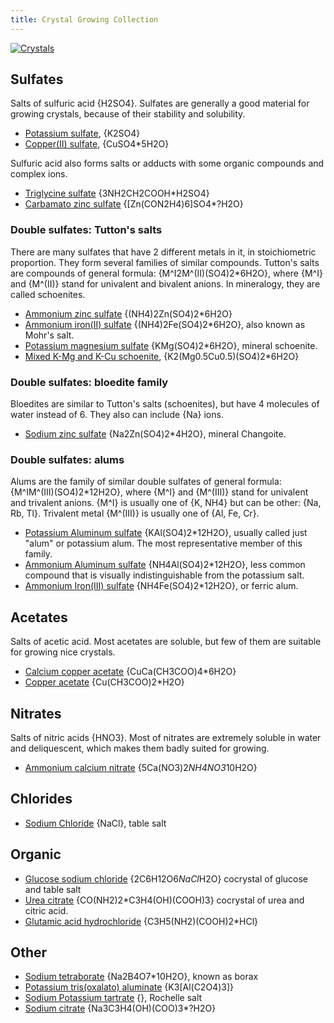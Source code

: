 ```yaml
---
title: Crystal Growing Collection
---
```

[![Crystals](@root/crystals/images/glucose-sodium-chloride/glucose-nacl-5.jpg?original=no "Glucose NaCl cocrystal")](@root/crystals/glucose-sodium-chloride//)

## Sulfates
Salts of sulfuric acid {H2SO4}. Sulfates are generally a good material for growing crystals, because of their stability and solubility.

* [Potassium sulfate](@root/crystals/potassium-sulfate//), {K2SO4}
* [Copper(II) sulfate](@root/crystals/copper-sulfate//), {CuSO4*5H2O}

Sulfuric acid also forms salts or adducts with some organic compounds and complex ions.

* [Triglycine sulfate](@root/crystals/triglycine-sulfate//) {3NH2CH2COOH*H2SO4}
* [Carbamato zinc sulfate](@root/crystals/urea-zinc-sulfate//) {[Zn(CON2H4)6]SO4*?H2O}
### Double sulfates: Tutton's salts
There are many sulfates that have 2 different metals in it, in stoichiometric proportion. They form several families of similar compounds. Tutton's salts are compounds of general formula: {M^I2M^(II)(SO4)2*6H2O}, where {M^I} and {M^(II)} stand for univalent and bivalent anions. In mineralogy, they are called schoenites.


* [Ammonium zinc sulfate](@root/crystals/ammonium-zinc-sulfate//) {(NH4)2Zn(SO4)2*6H2O}
* [Ammonium iron(II) sulfate](@root/crystals/mohr-salt//) {(NH4)2Fe(SO4)2*6H2O}, also known as Mohr's salt.
* [Potassium magnesium sulfate](@root/crystals/potassium-magnesium-sulfate//) {KMg(SO4)2*6H2O}, mineral schoenite.
* [Mixed K-Mg and K-Cu schoenite](@root/crystals/magnesium-copper-potassium-sulfate//), {K2(Mg0.5Cu0.5)(SO4)2*6H2O}

### Double sulfates: bloedite family
Bloedites are similar to Tutton's salts (schoenites), but have 4 molecules of water instead of 6. They also can include {Na} ions.

* [Sodium zinc sulfate](@root/crystals/zinc-sodium-sulfate//) {Na2Zn(SO4)2*4H2O}, mineral Changoite.

### Double sulfates: alums
Alums are the family of similar double sulfates of general formula: {M^IM^(III)(SO4)2*12H2O}, where {M^I} and {M^(III)} stand for univalent and trivalent anions. {M^I} is usually one of {K, NH4} but can be other: {Na, Rb, Tl}. Trivalent metal {M^(III)} is usually one of {Al, Fe, Cr}.

* [Potassium Aluminum sulfate](@root/crystals/potassium-alum//) {KAl(SO4)2*12H2O}, usually called just "alum" or potassium alum. The most representative member of this family.
* [Ammonium Aluminum sulfate](@root/crystals/ammonium-alum//) {NH4Al(SO4)2*12H2O}, less common compound that is visually indistinguishable from the potassium salt.
* [Ammonium Iron(III) sulfate](@root/crystals/ferric-alum//) {NH4Fe(SO4)2*12H2O}, or ferric alum.

## Acetates
Salts of acetic acid. Most acetates are soluble, but few of them are suitable for growing nice crystals.

* [Calcium copper acetate](@root/crystals/calcium-copper-acetate//) {CuCa(CH3COO)4*6H2O}
* [Copper acetate](@root/crystals/copper-acetate//) {Cu(CH3COO)2*H2O}

## Nitrates
Salts of nitric acids {HNO3}. Most of nitrates are extremely soluble in water and deliquescent, which makes them badly suited for growing.

* [Ammonium calcium nitrate](@root/crystals/ammonium-calcium-nitrate//) {5Ca(NO3)2*NH4NO3*10H2O}

## Chlorides
* [Sodium Chloride](@root/crystals/sodium-chloride//) {NaCl}, table salt

## Organic
* [Glucose sodium chloride](@root/crystals/glucose-sodium-chloride//) {2C6H12O6*NaCl*H2O} cocrystal of glucose and table salt
* [Urea citrate](@root/crystals/urea-citrate//) {CO(NH2)2*C3H4(OH)(COOH)3} cocrystal of urea and citric acid.
* [Glutamic acid hydrochloride](@root/crystals/glutamic-acid-hydrochloride//) {C3H5(NH2)(COOH)2*HCl}

## Other
* [Sodium tetraborate](@root/crystals/borax//) {Na2B4O7*10H2O}, known as borax
* [Potassium tris(oxalato) aluminate](@root/crystals/potassium-trioxalato-aluminate//) {K3[Al(C2O4)3]}
* [Sodium Potassium tartrate](@root/crystals/rochelle-salt//) {}, Rochelle salt
* [Sodium citrate](@root/crystals/sodium-citrate//) {Na3C3H4(OH)(COO)3*?H2O}
